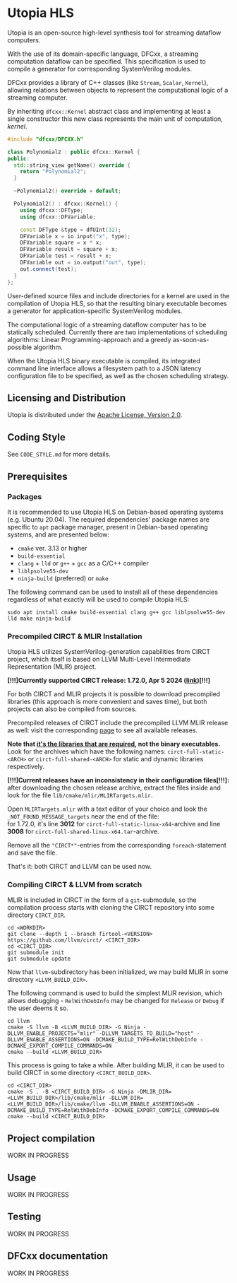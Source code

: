 [//]: <> (SPDX-License-Identifier: Apache-2.0)

# Utopia HLS

Utopia is an open-source high-level synthesis tool for streaming dataflow computers.

With the use of its domain-specific language, DFCxx, a streaming computation dataflow can be specified. This specification is used to compile a generator for corresponding SystemVerilog modules.

DFCxx provides a library of C++ classes (like `Stream`, `Scalar`, `Kernel`), allowing relations between objects to represent the computational logic of a streaming computer.

By inheriting `dfcxx::Kernel` abstract class and implementing at least a single constructor this new class represents the main unit of computation, <i>kernel</i>.

```cpp
#include "dfcxx/DFCXX.h"

class Polynomial2 : public dfcxx::Kernel {
public:
  std::string_view getName() override {
    return "Polynomial2";
  }

  ~Polynomial2() override = default;

  Polynomial2() : dfcxx::Kernel() {
    using dfcxx::DFType;
    using dfcxx::DFVariable;

    const DFType &type = dfUInt(32);
    DFVariable x = io.input("x", type);
    DFVariable square = x * x;
    DFVariable result = square + x;
    DFVariable test = result + x;
    DFVariable out = io.output("out", type);
    out.connect(test);
  }
};
```
User-defined source files and include directories for a kernel are used in the compilation of Utopia HLS, so that the resulting binary executable becomes a generator for application-specific SystemVerilog modules. 

The computational logic of a streaming dataflow computer has to be statically scheduled. Currently there are two implementations of scheduling algorithms: Linear Programming-approach and a greedy as-soon-as-possible algorithm.

When the Utopia HLS binary executable is compiled, its integrated command line interface allows a filesystem path to a JSON latency configuration file to be specified, as well as the chosen scheduling strategy.

## Licensing and Distribution

Utopia is distributed under the [Apache License, Version 2.0](http://www.apache.org/licenses/LICENSE-2.0).

## Coding Style

See `CODE_STYLE.md` for more details.

## Prerequisites

### Packages

It is recommended to use Utopia HLS on Debian-based operating systems (e.g. Ubuntu 20.04). The required dependencies' package names are specific to `apt` package manager, present in Debian-based operating systems, and are presented below:
* `cmake` ver. 3.13 or higher
* `build-essential`
* `clang` + `lld` or `g++` + `gcc` as a C/C++ compiler
* `liblpsolve55-dev`
* `ninja-build` (preferred) or `make`

The following command can be used to install all of these dependencies regardless of what exactly will be used to compile Utopia HLS:
```
sudo apt install cmake build-essential clang g++ gcc liblpsolve55-dev lld make ninja-build
```

### Precompiled CIRCT & MLIR Installation

Utopia HLS utilizes SystemVerilog-generation capabilities from CIRCT project, which itself is based on LLVM Multi-Level Intermediate Representation (MLIR) project.

**[!!!]Currently supported CIRCT release: 1.72.0, Apr 5 2024 ([link](https://github.com/llvm/circt/releases/tag/firtool-1.72.0))[!!!]**

For both CIRCT and MLIR projects it is possible to download precompiled libraries (this approach is more convenient and saves time), but both projects can also be compiled from sources.

Precompiled releases of CIRCT include the precompiled LLVM MLIR release as well: visit the corresponding [page](https://github.com/llvm/circt/releases) to see all available releases. 

**Note that <ins>it's the libraries that are required</ins>, not the binary executables.**<br>
Look for the archives which have the following names:
`circt-full-static-<ARCH>` or `circt-full-shared-<ARCH>` for static and dynamic libraries respectively.

**[!!!]Current releases have an inconsistency in their configuration files[!!!]:**<br>
after downloading the chosen release archive, extract the files inside and look for the file `lib/cmake/mlir/MLIRTargets.mlir`.

Open `MLIRTargets.mlir` with a text editor of your choice and look the `_NOT_FOUND_MESSAGE_targets` near the end of the file:<br>
for 1.72.0, it's line **3012** for `circt-full-static-linux-x64`-archive and line **3008** for `circt-full-shared-linux-x64.tar`-archive.

Remove all the `"CIRCT*"`-entries from the corresponding `foreach`-statement and save the file.

That's it: both CIRCT and LLVM can be used now.

### Compiling CIRCT & LLVM from scratch

MLIR is included in CIRCT in the form of a `git`-submodule, so the compilation process starts with cloning the CIRCT repository into some directory `CIRCT_DIR`.
```
cd <WORKDIR>
git clone --depth 1 --branch firtool-<VERSION> https://github.com/llvm/circt/ <CIRCT_DIR>
cd <CIRCT_DIR>
git submodule init
git submodule update
```

Now that `llvm`-subdirectory has been initialized, we may build MLIR in some directory `<LLVM_BUILD_DIR>`.

The following command is used to build the simplest MLIR revision, which allows debugging - `RelWithDebInfo` may be changed for `Release` or `Debug` if the user deems it so.

```
cd llvm
cmake -S llvm -B <LLVM_BUILD_DIR> -G Ninja -DLLVM_ENABLE_PROJECTS="mlir" -DLLVM_TARGETS_TO_BUILD="host" -DLLVM_ENABLE_ASSERTIONS=ON -DCMAKE_BUILD_TYPE=RelWithDebInfo -DCMAKE_EXPORT_COMPILE_COMMANDS=ON
cmake --build <LLVM_BUILD_DIR>
```

This process is going to take a while.
After building MLIR, it can be used to build CIRCT in some directory `<CIRCT_BUILD_DIR>`.

```
cd <CIRCT_DIR>
cmake -S . -B <CIRCT_BUILD_DIR> -G Ninja -DMLIR_DIR=<LLVM_BUILD_DIR>/lib/cmake/mlir -DLLVM_DIR=<LLVM_BUILD_DIR>/lib/cmake/llvm -DLLVM_ENABLE_ASSERTIONS=ON -DCMAKE_BUILD_TYPE=RelWithDebInfo -DCMAKE_EXPORT_COMPILE_COMMANDS=ON
cmake --build <CIRCT_BUILD_DIR>
```
## Project compilation

WORK IN PROGRESS

## Usage

WORK IN PROGRESS

## Testing

WORK IN PROGRESS

## DFCxx documentation

WORK IN PROGRESS


